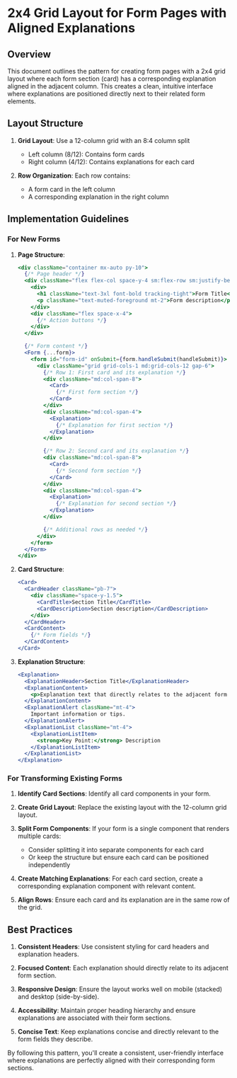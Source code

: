 # 2x4 Grid Layout for Form Pages with Aligned Explanations

## Overview

This document outlines the pattern for creating form pages with a 2x4 grid layout where each form section (card) has a corresponding explanation aligned in the adjacent column. This creates a clean, intuitive interface where explanations are positioned directly next to their related form elements.

## Layout Structure

1. **Grid Layout**: Use a 12-column grid with an 8:4 column split
   - Left column (8/12): Contains form cards
   - Right column (4/12): Contains explanations for each card

2. **Row Organization**: Each row contains:
   - A form card in the left column
   - A corresponding explanation in the right column

## Implementation Guidelines

### For New Forms

1. **Page Structure**:
   ```jsx
   <div className="container mx-auto py-10">
     {/* Page header */}
     <div className="flex flex-col space-y-4 sm:flex-row sm:justify-between sm:items-center mb-6">
       <div>
         <h1 className="text-3xl font-bold tracking-tight">Form Title</h1>
         <p className="text-muted-foreground mt-2">Form description</p>
       </div>
       <div className="flex space-x-4">
         {/* Action buttons */}
       </div>
     </div>

     {/* Form content */}
     <Form {...form}>
       <form id="form-id" onSubmit={form.handleSubmit(handleSubmit)}>
         <div className="grid grid-cols-1 md:grid-cols-12 gap-6">
           {/* Row 1: First card and its explanation */}
           <div className="md:col-span-8">
             <Card>
               {/* First form section */}
             </Card>
           </div>
           <div className="md:col-span-4">
             <Explanation>
               {/* Explanation for first section */}
             </Explanation>
           </div>

           {/* Row 2: Second card and its explanation */}
           <div className="md:col-span-8">
             <Card>
               {/* Second form section */}
             </Card>
           </div>
           <div className="md:col-span-4">
             <Explanation>
               {/* Explanation for second section */}
             </Explanation>
           </div>

           {/* Additional rows as needed */}
         </div>
       </form>
     </Form>
   </div>
   ```

2. **Card Structure**:
   ```jsx
   <Card>
     <CardHeader className="pb-7">
       <div className="space-y-1.5">
         <CardTitle>Section Title</CardTitle>
         <CardDescription>Section description</CardDescription>
       </div>
     </CardHeader>
     <CardContent>
       {/* Form fields */}
     </CardContent>
   </Card>
   ```

3. **Explanation Structure**:
   ```jsx
   <Explanation>
     <ExplanationHeader>Section Title</ExplanationHeader>
     <ExplanationContent>
       <p>Explanation text that directly relates to the adjacent form section.</p>
     </ExplanationContent>
     <ExplanationAlert className="mt-4">
       Important information or tips.
     </ExplanationAlert>
     <ExplanationList className="mt-4">
       <ExplanationListItem>
         <strong>Key Point:</strong> Description
       </ExplanationListItem>
     </ExplanationList>
   </Explanation>
   ```

### For Transforming Existing Forms

1. **Identify Card Sections**: Identify all card components in your form.

2. **Create Grid Layout**: Replace the existing layout with the 12-column grid layout.

3. **Split Form Components**: If your form is a single component that renders multiple cards:
   - Consider splitting it into separate components for each card
   - Or keep the structure but ensure each card can be positioned independently

4. **Create Matching Explanations**: For each card section, create a corresponding explanation component with relevant content.

5. **Align Rows**: Ensure each card and its explanation are in the same row of the grid.

## Best Practices

1. **Consistent Headers**: Use consistent styling for card headers and explanation headers.

2. **Focused Content**: Each explanation should directly relate to its adjacent form section.

3. **Responsive Design**: Ensure the layout works well on mobile (stacked) and desktop (side-by-side).

4. **Accessibility**: Maintain proper heading hierarchy and ensure explanations are associated with their form sections.

5. **Concise Text**: Keep explanations concise and directly relevant to the form fields they describe.

By following this pattern, you&apos;ll create a consistent, user-friendly interface where explanations are perfectly aligned with their corresponding form sections. 